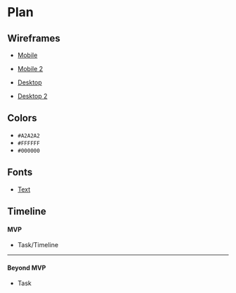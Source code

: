 # Plan

## Wireframes
* [Mobile](../pwf1.png)
* [Mobile 2](../pwf2.png)

* [Desktop](../cwf1.png)
* [Desktop 2](../cwf2.png)

## Colors
* `#A2A2A2`
* `#FFFFFF`
* `#000000`

## Fonts
* [Text](URL)

## Timeline

#### MVP

* Task/Timeline

---

#### Beyond MVP

* Task
